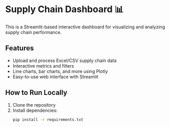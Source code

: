 
# Supply Chain Dashboard 📊

This is a Streamlit-based interactive dashboard for visualizing and analyzing supply chain performance.

## Features

- Upload and process Excel/CSV supply chain data
- Interactive metrics and filters
- Line charts, bar charts, and more using Plotly
- Easy-to-use web interface with Streamlit

## How to Run Locally

1. Clone the repository  
2. Install dependencies:  
   ```bash
   pip install -r requirements.txt
